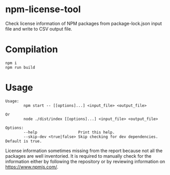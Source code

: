 # npm-license-tool

Check license information of NPM packages from package-lock.json input file and write to CSV output file.

# Compilation

```
npm i
npm run build
```

# Usage

```
Usage:
        npm start -- [[options]...] <input_file> <output_file>

Or
        node ./dist/index [[options]...] <input_file> <output_file>

Options:
        --help                  Print this help.
        --skip-dev <true|false> Skip checking for dev dependencies. Default is true.
```

License information sometimes missing from the report because not all the packages are well inventoried. It is required to manually check for the information either by following the repository or by reviewing information on https://www.npmjs.com/.
